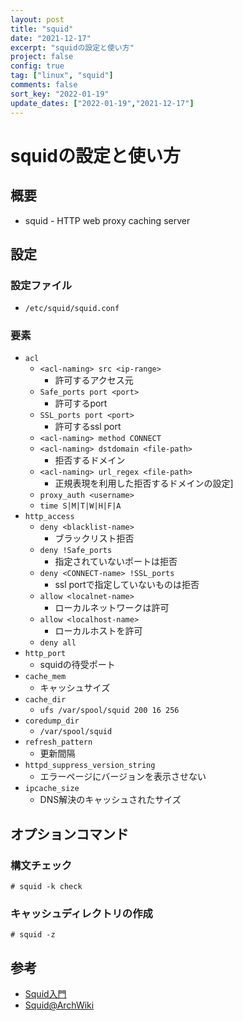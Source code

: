 ```yaml
---
layout: post
title: "squid"
date: "2021-12-17"
excerpt: "squidの設定と使い方"
project: false
config: true
tag: ["linux", "squid"]
comments: false
sort_key: "2022-01-19"
update_dates: ["2022-01-19","2021-12-17"]
---
```


# squidの設定と使い方

## 概要
 - squid - HTTP web proxy caching server

## 設定

### 設定ファイル
 - `/etc/squid/squid.conf`

### 要素
 - `acl`
   - `<acl-naming> src <ip-range>`
	 - 許可するアクセス元
   - `Safe_ports port <port>`
	 - 許可するport
   - `SSL_ports port <port>`
	 - 許可するssl port
   - `<acl-naming> method CONNECT`
   - `<acl-naming> dstdomain <file-path>`
	 - 拒否するドメイン
   - `<acl-naming> url_regex <file-path>`
	 - 正規表現を利用した拒否するドメインの設定]
   - `proxy_auth <username>`
   - `time S|M|T|W|H|F|A`
 - `http_access`
   - `deny <blacklist-name>`
	 - ブラックリスト拒否
   - `deny !Safe_ports`
	 - 指定されていないポートは拒否
   - `deny <CONNECT-name> !SSL_ports`
	 - ssl portで指定していないものは拒否
   - `allow <localnet-name>`
	 - ローカルネットワークは許可
   - `allow <localhost-name>`
	 - ローカルホストを許可
   - `deny all`
 - `http_port`
   - squidの待受ポート
 - `cache_mem`
   - キャッシュサイズ
 - `cache_dir`
   - `ufs /var/spool/squid 200 16 256`
 - `coredump_dir`
   - `/var/spool/squid`
 - `refresh_pattern`
   - 更新間隔
 - `httpd_suppress_version_string`
   - エラーページにバージョンを表示させない
 - `ipcache_size`
   - DNS解決のキャッシュされたサイズ

## オプションコマンド

### 構文チェック

```console
# squid -k check
```

### キャッシュディレクトリの作成

```console
# squid -z
```

## 参考
 - [Squid入門](https://tech-mmmm.blogspot.com/2018/01/squid.html)
 - [Squid@ArchWiki](https://wiki.archlinux.jp/index.php/Squid)
